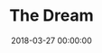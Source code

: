 ---
layout: fanlink

title: The Dream
artists: Dimatis
link: the-dream
date: 2018-03-27 00:00:00

image: https://dimatis.yizack.com/images/the-dream.jpg

spotify: https://open.spotify.com/album/6yCpIKVIVL0SxnrgPwOAx9
soundcloud: https://soundcloud.com/dimatis/the-dream
youtube: https://youtu.be/8k4ABl-wfhk
itunes: https://music.apple.com/us/album/the-dream-single/1365144867?app=itunes&ls=1
apple: https://music.apple.com/us/album/the-dream-single/1365144867?app=music&ls=1
bandcamp: https://dimatis.bandcamp.com/track/the-dream
deezer: https://www.deezer.com/en/album/60645482
tidal: https://tidal.com/browse/album/86598183

dropbox: qlgoxibcqk6gjlx

download: true

dark: false
---